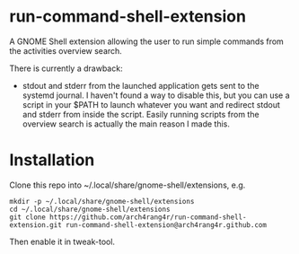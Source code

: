 # run-command-shell-extension

A GNOME Shell extension allowing the user to run simple commands from the activities overview search.

There is currently a drawback:
- stdout and stderr from the launched application gets sent to the systemd journal.  I haven't found a way to disable this, but you can use a script in your $PATH to launch whatever you want and redirect stdout and stderr from inside the script.  Easily running scripts from the overview search is actually the main reason I made this.

# Installation

Clone this repo into ~/.local/share/gnome-shell/extensions, e.g.

    mkdir -p ~/.local/share/gnome-shell/extensions
	cd ~/.local/share/gnome-shell/extensions
    git clone https://github.com/arch4rang4r/run-command-shell-extension.git run-command-shell-extension@arch4rang4r.github.com

Then enable it in tweak-tool.
